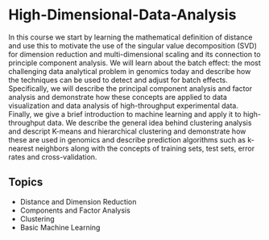 # High-Dimensional-Data-Analysis

In this course we start by learning the mathematical definition of distance and use this to motivate the use of the singular value decomposition (SVD) for dimension reduction and multi-dimensional scaling and its connection to principle component analysis. We will learn about the batch effect: the most challenging data analytical problem in genomics today and describe how the techniques can be used to detect and adjust for batch effects. Specifically, we will describe the principal component analysis and factor analysis and demonstrate how these concepts are applied to data visualization and data analysis of high-throughput experimental data. Finally, we give a brief introduction to machine learning and apply it to high-throughput data. We describe the general idea behind clustering analysis and descript K-means and hierarchical clustering and demonstrate how these are used in genomics and describe prediction algorithms such as k-nearest neighbors along with the concepts of training sets, test sets, error rates and cross-validation.

## Topics

* Distance and Dimension Reduction
* Components and Factor Analysis
* Clustering
* Basic Machine Learning
